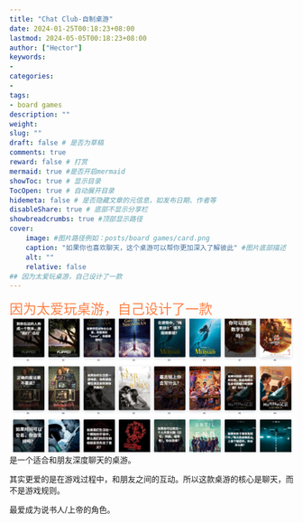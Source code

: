 ```yaml
---
title: "Chat Club-自制桌游"
date: 2024-01-25T00:18:23+08:00
lastmod: 2024-05-05T00:18:23+08:00
author: ["Hector"]
keywords: 
- 
categories: 
- 
tags: 
- board games
description: ""
weight:
slug: ""
draft: false # 是否为草稿
comments: true
reward: false # 打赏
mermaid: true #是否开启mermaid
showToc: true # 显示目录
TocOpen: true # 自动展开目录
hidemeta: false # 是否隐藏文章的元信息，如发布日期、作者等
disableShare: true # 底部不显示分享栏
showbreadcrumbs: true #顶部显示路径
cover:
    image: #图片路径例如：posts/board games/card.png
    caption: "如果你也喜欢聊天，这个桌游可以帮你更加深入了解彼此" #图片底部描述
    alt: ""
    relative: false
## 因为太爱玩桌游，自己设计了一款
---
```

<font color =FF8247 size = "5" face = "微软雅黑">因为太爱玩桌游，自己设计了一款</font>
![](card.jpg)
   是一个适合和朋友深度聊天的桌游。

   其实更爱的是在游戏过程中，和朋友之间的互动。所以这款桌游的核心是聊天，而不是游戏规则。

   最爱成为说书人/上帝的角色。


